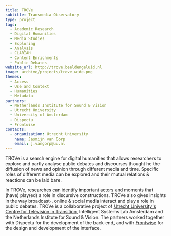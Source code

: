 ```yaml
---
title: TROVe
subtitle: Transmedia Observatory
type: project
tags:
  - Academic Research
  - Digital Humanities
  - Media Studies
  - Exploring
  - Analysis
  - CLARIAH
  - Content Enrichments
  - Public Debates
website_url: http://trove.beeldengeluid.nl
image: archive/projects/trove_wide.png
themes:
  - Access
  - Use and Context
  - Humanities
  - Metadata
partners:
  - Netherlands Institute for Sound & Vision
  - Utrecht University
  - University of Amsterdam
  - Dispectu
  - Frontwise
contacts:
  - organization: Utrecht University
    name: Jasmijn van Gorp
    email: j.vangorp@uu.nl
---
```


TROVe is a search engine for digital humanities that allows researchers to explore and partly analyse public debates and discourses thought he the diffusion of news and opinion through different media and time. Specific roles of different media can be explored and their mutual relations & reactions can be laid bare.

In TROVe, researches can identify important actors and moments that (have) play(ed) a role in discursive constructions. TROVe also gives insights in the way broadcast-, online & social media interact and play a role in public debates. TROVe is a collaborative project of [Utrecht University's Centre for Television in Transition](https://tvit.wp.hum.uu.nl/), Intelligent Systems Lab Amsterdam and the Netherlands Institute for Sound & Vision. The partners worked together with Dispectu for the development of the back-end, and with [Frontwise](https://www.frontwise.com) for the design and development of the interface.
